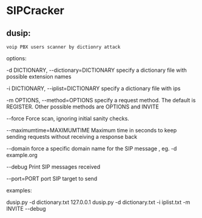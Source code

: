 # SIPCracker

## dusip:
    voip PBX users scanner by dictionry attack 

options:

  -d DICTIONARY, --dictionary=DICTIONARY
                specify a dictionary file with possible
                extension names

  -i DICTIONARY, --iplist=DICTIONARY
                 specify a dictionary file with  ips
                 
  -m OPTIONS, --method=OPTIONS
                specify a request method. The default is REGISTER.
                Other possible methods are OPTIONS and INVITE

  --force       Force scan, ignoring initial sanity checks.

  --maximumtime=MAXIMUMTIME
                Maximum time in seconds to keep sending requests
                without receiving a response back

  --domain      force a specific domain name for the SIP message
                , eg. -d example.org

  --debug        Print SIP messages received

  --port=PORT    port SIP target to send


examples:

  dusip.py -d dictionary.txt 127.0.0.1
  dusip.py -d dictionary.txt -i iplist.txt -m INVITE --debug
